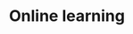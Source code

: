 ---
id: online-learning
title: Online learning
description: Learn at your own pace with these short online courses.
icon: 
layout: course-listing
---